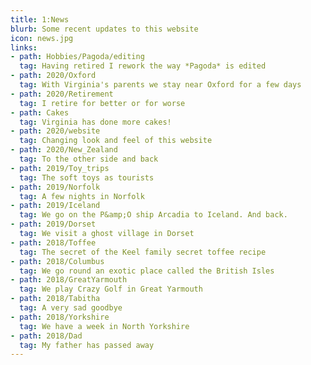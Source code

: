 ```yaml
---
title: 1:News
blurb: Some recent updates to this website
icon: news.jpg
links:
- path: Hobbies/Pagoda/editing
  tag: Having retired I rework the way *Pagoda* is edited
- path: 2020/Oxford
  tag: With Virginia's parents we stay near Oxford for a few days
- path: 2020/Retirement
  tag: I retire for better or for worse
- path: Cakes
  tag: Virginia has done more cakes!
- path: 2020/website
  tag: Changing look and feel of this website
- path: 2020/New_Zealand
  tag: To the other side and back
- path: 2019/Toy_trips
  tag: The soft toys as tourists
- path: 2019/Norfolk
  tag: A few nights in Norfolk
- path: 2019/Iceland
  tag: We go on the P&amp;O ship Arcadia to Iceland. And back.
- path: 2019/Dorset
  tag: We visit a ghost village in Dorset
- path: 2018/Toffee
  tag: The secret of the Keel family secret toffee recipe
- path: 2018/Columbus
  tag: We go round an exotic place called the British Isles
- path: 2018/GreatYarmouth
  tag: We play Crazy Golf in Great Yarmouth
- path: 2018/Tabitha
  tag: A very sad goodbye
- path: 2018/Yorkshire
  tag: We have a week in North Yorkshire
- path: 2018/Dad
  tag: My father has passed away
---
```

